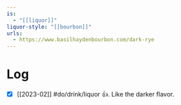 ```yaml
---
is:
  - "[[liquor]]"
liquor-style: "[[bourbon]]"
urls:
  - https://www.basilhaydenbourbon.com/dark-rye
---
```


# Log
- [x] [[2023-02]] #do/drink/liquor 👍. Like the darker flavor.
